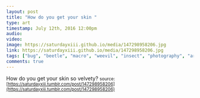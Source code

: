 ```yaml
---
layout: post
title: "How do you get your skin "
type: art
timestamp: July 12th, 2016 12:00pm
audio: 
video: 
image: https://saturdayxiii.github.io/media/147298958206.jpg
link: https://saturdayxiii.github.io/media/147298958206.jpg
tags: ["bug", "beetle", "macro", "weevil", "insect", "photography", "art"]
comments: true
---
```

How do you get your skin so velvety?
<small>source: [https://saturdayxiii.tumblr.com/post/147298958206](https://saturdayxiii.tumblr.com/post/147298958206)</small>